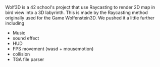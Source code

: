 Wolf3D is a 42 school's project that use Raycasting to render 2D map in bird view into a 3D labyrinth.
   This is made by the Raycasting method originally used for the Game Wolfenstein3D.
   We pushed it a little further including
   - Music
   - sound effect
   - HUD
   - FPS movement (wasd + mousemotion)
   - collision
   - TGA file parser
  
